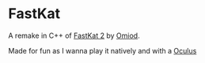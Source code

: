 # FastKat
A remake in C++ of [FastKat 2](http://www.omiod.com/games/FK2/) by [Omiod](http://www.omiod.com/games/FK2/).

Made for fun as I wanna play it natively and with a [Oculus](http://www.oculusvr.com/)